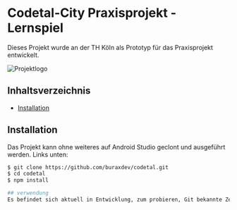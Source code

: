 # Codetal-City Praxisprojekt - Lernspiel

Dieses Projekt wurde an der TH Köln als Prototyp für das Praxisprojekt entwickelt.

![Projektlogo](https://github.com/buraxdev/codetal/blob/master/cc1.jpg)

## Inhaltsverzeichnis

- [Installation](#installation)

## Installation
Das Projekt kann ohne weiteres auf Android Studio geclont und ausgeführt werden.
Links unten:

```bash
$ git clone https://github.com/buraxdev/codetal.git
$ cd codetal
$ npm install

## verwendung
Es befindet sich aktuell in Entwicklung, zum probieren, Git bekannte Zeilen ausführen



